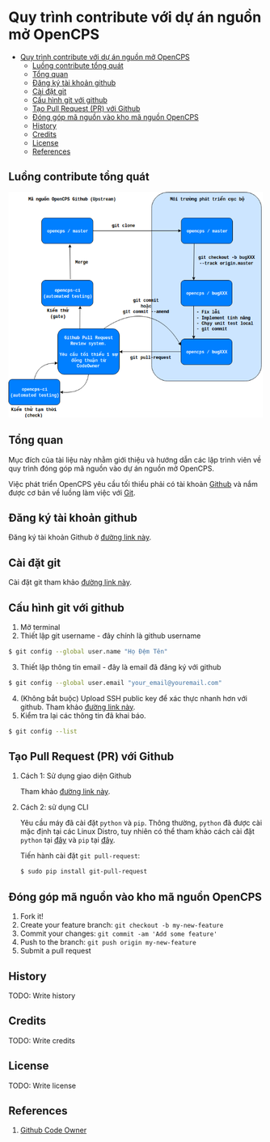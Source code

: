 # Quy trình contribute với dự án nguồn mở OpenCPS

- [Quy trình contribute với dự án nguồn mở OpenCPS](#quy-tr%C3%ACnh-contribute-v%E1%BB%9Bi-d%E1%BB%B1-%C3%A1n-ngu%E1%BB%93n-m%E1%BB%9F-opencps)
    - [Luồng contribute tổng quát](#lu%E1%BB%93ng-contribute-t%E1%BB%95ng-qu%C3%A1t)
    - [Tổng quan](#t%E1%BB%95ng-quan)
    - [Đăng ký tài khoản github](#%C4%91%C4%83ng-k%C3%BD-t%C3%A0i-kho%E1%BA%A3n-github)
    - [Cài đặt git](#c%C3%A0i-%C4%91%E1%BA%B7t-git)
    - [Cấu hình git với github](#c%E1%BA%A5u-h%C3%ACnh-git-v%E1%BB%9Bi-github)
    - [Tạo Pull Request (PR) với Github](#t%E1%BA%A1o-pull-request-pr-v%E1%BB%9Bi-github)
    - [Đóng góp mã nguồn vào kho mã nguồn OpenCPS](#%C4%91%C3%B3ng-g%C3%B3p-m%C3%A3-ngu%E1%BB%93n-v%C3%A0o-kho-m%C3%A3-ngu%E1%BB%93n-opencps)
    - [History](#history)
    - [Credits](#credits)
    - [License](#license)
    - [References](#references)

## Luồng contribute tổng quát

![alt text](asset/OpenCPS.png "OpenCPS Contribution Workflow")

## Tổng quan

Mục đích của tài liệu này nhằm giới thiệu và hướng dẫn các lập trình viên về quy trình đóng góp mã nguồn vào dự án nguồn mở OpenCPS.

Việc phát triển OpenCPS yêu cầu tối thiểu phải có tài khoản [Github](https://www.github.com) và nắm được cơ bản về luồng làm việc với [Git](https://git-scm.com/).

## Đăng ký tài khoản github

Đăng ký tài khoản Github ở [đường link này](https://github.com/join).

## Cài đặt git

Cài đặt git tham khảo [đường link này](https://git-scm.com/book/en/v2/Getting-Started-Installing-Git).

## Cấu hình git với github

1. Mở terminal
2. Thiết lập git username - đây chính là github username

```bash
$ git config --global user.name "Họ Đệm Tên"
```

3. Thiết lập thông tin email - đây là email đã đăng ký với github

```bash
$ git config --global user.email "your_email@youremail.com"
```

4. (Không bắt buộc) Upload SSH public key để xác thực nhanh hơn với github. Tham khảo [đường link này](https://help.github.com/articles/connecting-to-github-with-ssh/).
5. Kiểm tra lại các thông tin đã khai báo.

```bash
$ git config --list
```

## Tạo Pull Request (PR) với Github

1. Cách 1: Sử dụng giao diện Github

   Tham khảo [đường link này](https://help.github.com/articles/creating-a-pull-request/).

2. Cách 2: sử dụng CLI

   Yêu cầu máy đã cài đặt `python` và `pip`. Thông thường, `python` đã được cài mặc định tại các Linux Distro, tuy nhiên có thể tham khảo cách cài đặt `python` tại [đây](https://www.python.org/downloads/) và `pip` tại [đây](https://pip.pypa.io/en/stable/installing/).

   Tiến hành cài đặt `git pull-request`:

   ```bash
   $ sudo pip install git-pull-request
   ```

## Đóng góp mã nguồn vào kho mã nguồn OpenCPS

1. Fork it!
2. Create your feature branch: `git checkout -b my-new-feature`
3. Commit your changes: `git commit -am 'Add some feature'`
4. Push to the branch: `git push origin my-new-feature`
5. Submit a pull request 

## History

TODO: Write history

## Credits

TODO: Write credits

## License

TODO: Write license

## References

1. [Github Code Owner](https://github.com/blog/2392-introducing-code-owners)